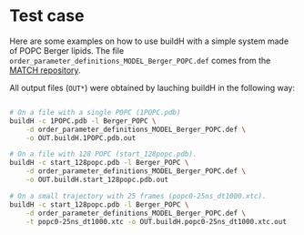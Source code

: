 # Test case

Here are some examples on how to use buildH with a simple system made of POPC Berger lipids. The file `order_parameter_definitions_MODEL_Berger_POPC.def` comes from the [MATCH repository](https://github.com/NMRLipids/MATCH/tree/master/scripts/orderParm_defs).

All output files (`OUT*`) were obtained by lauching buildH in the following way:

```bash

# On a file with a single POPC (1POPC.pdb)
buildH -c 1POPC.pdb -l Berger_POPC \
	-d order_parameter_definitions_MODEL_Berger_POPC.def \
	-o OUT.buildH.1POPC.pdb.out

# On a file with 128 POPC (start_128popc.pdb).
buildH -c start_128popc.pdb -l Berger_POPC \
	-d order_parameter_definitions_MODEL_Berger_POPC.def \
	-o OUT.buildH.start_128popc.pdb.out

# On a small trajectory with 25 frames (popc0-25ns_dt1000.xtc).
buildH -c start_128popc.pdb -l Berger_POPC \
	-d order_parameter_definitions_MODEL_Berger_POPC.def \
	-t popc0-25ns_dt1000.xtc -o OUT.buildH.popc0-25ns_dt1000.xtc.out

```

